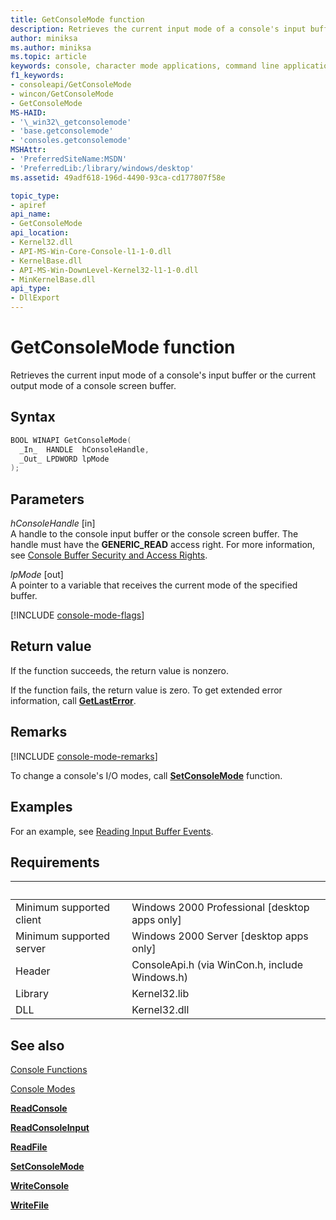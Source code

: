```yaml
---
title: GetConsoleMode function
description: Retrieves the current input mode of a console's input buffer or the current output mode of a console screen buffer.
author: miniksa
ms.author: miniksa
ms.topic: article
keywords: console, character mode applications, command line applications, terminal applications, console api
f1_keywords:
- consoleapi/GetConsoleMode
- wincon/GetConsoleMode
- GetConsoleMode
MS-HAID:
- '\_win32\_getconsolemode'
- 'base.getconsolemode'
- 'consoles.getconsolemode'
MSHAttr:
- 'PreferredSiteName:MSDN'
- 'PreferredLib:/library/windows/desktop'
ms.assetid: 49adf618-196d-4490-93ca-cd177807f58e

topic_type:
- apiref
api_name:
- GetConsoleMode
api_location:
- Kernel32.dll
- API-MS-Win-Core-Console-l1-1-0.dll
- KernelBase.dll
- API-MS-Win-DownLevel-Kernel32-l1-1-0.dll
- MinKernelBase.dll
api_type:
- DllExport
---
```


# GetConsoleMode function

Retrieves the current input mode of a console's input buffer or the current output mode of a console screen buffer.

## Syntax

```C
BOOL WINAPI GetConsoleMode(
  _In_  HANDLE  hConsoleHandle,
  _Out_ LPDWORD lpMode
);
```

## Parameters

*hConsoleHandle* \[in\]  
A handle to the console input buffer or the console screen buffer. The handle must have the **GENERIC\_READ** access right. For more information, see [Console Buffer Security and Access Rights](console-buffer-security-and-access-rights.md).

*lpMode* \[out\]  
A pointer to a variable that receives the current mode of the specified buffer.

[!INCLUDE [console-mode-flags](./includes/console-mode-flags.md)]

## Return value

If the function succeeds, the return value is nonzero.

If the function fails, the return value is zero. To get extended error information, call [**GetLastError**](https://msdn.microsoft.com/library/windows/desktop/ms679360).

## Remarks

[!INCLUDE [console-mode-remarks](./includes/console-mode-remarks.md)]

To change a console's I/O modes, call [**SetConsoleMode**](setconsolemode.md) function.

## Examples

For an example, see [Reading Input Buffer Events](reading-input-buffer-events.md).

## Requirements

| &nbsp; | &nbsp; |
|-|-|
| Minimum supported client | Windows 2000 Professional \[desktop apps only\] |
| Minimum supported server | Windows 2000 Server \[desktop apps only\] |
| Header | ConsoleApi.h (via WinCon.h, include Windows.h) |
| Library | Kernel32.lib |
| DLL | Kernel32.dll |

## See also

[Console Functions](console-functions.md)

[Console Modes](console-modes.md)

[**ReadConsole**](readconsole.md)

[**ReadConsoleInput**](readconsoleinput.md)

[**ReadFile**](https://msdn.microsoft.com/library/windows/desktop/aa365467)

[**SetConsoleMode**](setconsolemode.md)

[**WriteConsole**](writeconsole.md)

[**WriteFile**](https://msdn.microsoft.com/library/windows/desktop/aa365747)
